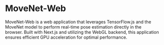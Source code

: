 # MoveNet-Web
MoveNet-Web is a web application that leverages TensorFlow.js and the MoveNet model to perform real-time pose estimation directly in the browser. Built with Next.js and utilizing the WebGL backend, this application ensures efficient GPU acceleration for optimal performance.
